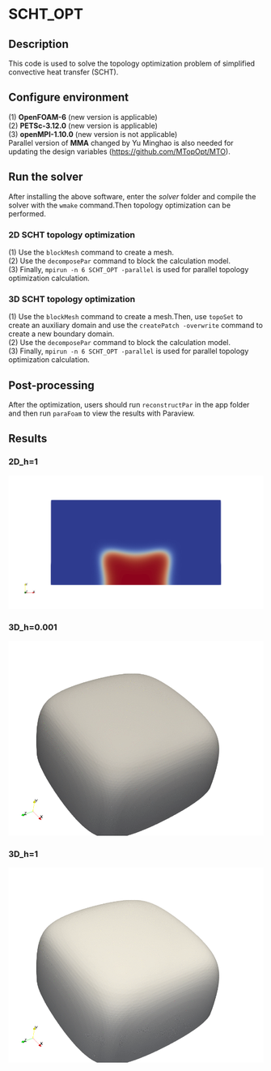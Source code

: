 # SCHT_OPT
## Description
This code is used to solve the topology optimization problem of simplified convective heat transfer (SCHT).
## Configure environment
(1) **OpenFOAM-6** (new version is applicable)  
(2) **PETSc-3.12.0** (new version is applicable)  
(3) **openMPI-1.10.0** (new version is not applicable)  
Parallel version of **MMA** changed by Yu Minghao  is also needed for updating the design variables (https://github.com/MTopOpt/MTO).
## Run the solver
After installing the above software, enter the _solver_ folder and compile the solver with the `wmake` command.Then topology optimization can be performed.  
### 2D SCHT topology optimization
(1) Use the `blockMesh` command to create a mesh.  
(2) Use the `decomposePar` command to block the calculation model.  
(3) Finally, `mpirun -n 6 SCHT_OPT -parallel` is used for parallel topology optimization calculation.
### 3D SCHT topology optimization
(1) Use the `blockMesh` command to create a mesh.Then, use `topoSet` to create an auxiliary domain and use the `createPatch -overwrite` command to create a new boundary domain.  
(2) Use the `decomposePar` command to block the calculation model.  
(3) Finally, `mpirun -n 6 SCHT_OPT -parallel` is used for parallel topology optimization calculation.
## Post-processing
After the optimization, users should run `reconstructPar` in the app folder and then run `paraFoam` to view the results with Paraview.
## Results
### 2D_h=1
![alt 属性文本](https://github.com/HeatTopOpt/SCHT_OPT/blob/master/SCHT/2D_h%3D1.gif)
### 3D_h=0.001
![alt 属性文本](https://github.com/HeatTopOpt/SCHT_OPT/blob/master/SCHT/3D_h%3D0.001.gif)
### 3D_h=1
![alt 属性文本](https://github.com/HeatTopOpt/SCHT_OPT/blob/master/SCHT/3D_h%3D1.gif)

